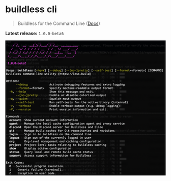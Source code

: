 # buildless cli

> Buildless for the Command Line ([Docs][0])

**Latest release:** `1.0.0-beta6`

![Output of buildless --help][helpimg]

[0]: https://docs.less.build/cli
[helpimg]: ./.github/buildless-help.png "Output of buildless --help"
